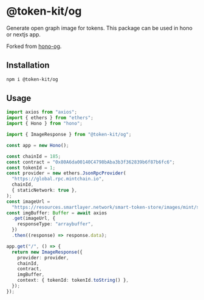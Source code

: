 # @token-kit/og

Generate open graph image for tokens. This package can be used in hono or nextjs app.

Forked from [hono-og](https://github.com/wevm/hono-og).

## Installation

```sh
npm i @token-kit/og
```

## Usage

```ts
import axios from "axios";
import { ethers } from "ethers";
import { Hono } from "hono";

import { ImageResponse } from "@token-kit/og";

const app = new Hono();

const chainId = 185;
const contract = "0x80A6da00140C4798bAba3b3f362839b6f87b6fc6";
const tokenId = 1;
const provider = new ethers.JsonRpcProvider(
  "https://global.rpc.mintchain.io",
  chainId,
  { staticNetwork: true },
);
const imageUrl =
  "https://resources.smartlayer.network/smart-token-store/images/mint/suitup/smart-cat/assets/ed48be3a1c4bbfbee857304337947ad5.png";
const imgBuffer: Buffer = await axios
  .get(imageUrl, {
    responseType: "arraybuffer",
  })
  .then((response) => response.data);

app.get("/", () => {
  return new ImageResponse({
    provider: provider,
    chainId,
    contract,
    imgBuffer,
    context: { tokenId: tokenId.toString() },
  });
});
```
